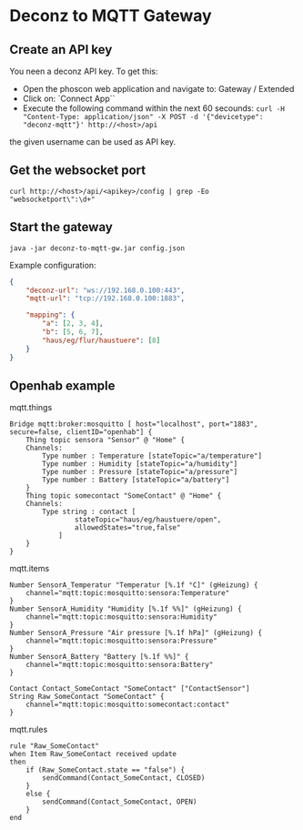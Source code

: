 # Deconz to MQTT Gateway

## Create an API key

You neen a deconz API key. To get this:

- Open the phoscon web application and navigate to: Gateway / Extended
- Click on: `Connect App``
- Execute the following command within the next 60 secounds: `curl -H "Content-Type: application/json" -X POST -d '{"devicetype": "deconz-mqtt"}' http://<host>/api`

the given username can be used as API key.

## Get the websocket port

`curl http://<host>/api/<apikey>/config | grep -Eo "websocketport\":\d+"`

## Start the gateway

`java -jar deconz-to-mqtt-gw.jar config.json`

Example configuration:

```json
{
    "deconz-url": "ws://192.168.0.100:443",
    "mqtt-url": "tcp://192.168.0.100:1883",

    "mapping": {
        "a": [2, 3, 4],
        "b": [5, 6, 7],
        "haus/eg/flur/haustuere": [8]
    }
}
```


## Openhab example 

mqtt.things
```
Bridge mqtt:broker:mosquitto [ host="localhost", port="1883", secure=false, clientID="openhab"] {
	Thing topic sensora "Sensor" @ "Home" {
    Channels:
    	Type number : Temperature [stateTopic="a/temperature"]
    	Type number : Humidity [stateTopic="a/humidity"]
		Type number : Pressure [stateTopic="a/pressure"]
		Type number : Battery [stateTopic="a/battery"]
	}
	Thing topic somecontact "SomeContact" @ "Home" {
    Channels:
    	Type string : contact [
				stateTopic="haus/eg/haustuere/open", 
				allowedStates="true,false"
			]
	}
}
```

mqtt.items
```
Number SensorA_Temperatur "Temperatur [%.1f °C]" (gHeizung) {
	channel="mqtt:topic:mosquitto:sensora:Temperature"
}
Number SensorA_Humidity "Humidity [%.1f %%]" (gHeizung) {
	channel="mqtt:topic:mosquitto:sensora:Humidity"
}
Number SensorA_Pressure "Air pressure [%.1f hPa]" (gHeizung) {
	channel="mqtt:topic:mosquitto:sensora:Pressure"
}
Number SensorA_Battery "Battery [%.1f %%]" {
	channel="mqtt:topic:mosquitto:sensora:Battery"
}

Contact Contact_SomeContact "SomeContact" ["ContactSensor"]
String Raw_SomeContact "SomeContact" {
	channel="mqtt:topic:mosquitto:somecontact:contact"
}
```

mqtt.rules
```
rule "Raw_SomeContact" 
when Item Raw_SomeContact received update
then 
    if (Raw_SomeContact.state == "false") {
        sendCommand(Contact_SomeContact, CLOSED)
    }
    else {
        sendCommand(Contact_SomeContact, OPEN)
    }
end
```